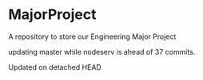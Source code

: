 # MajorProject
A repository to store our Engineering Major Project


updating master while nodeserv is ahead of 37 commits.

Updated on detached HEAD
